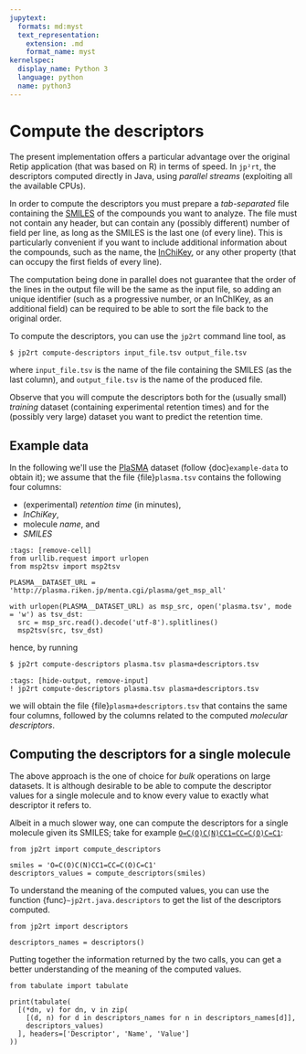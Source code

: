 ```yaml
---
jupytext:
  formats: md:myst
  text_representation:
    extension: .md
    format_name: myst
kernelspec:
  display_name: Python 3
  language: python
  name: python3
---
```


# Compute the descriptors

The present implementation offers a particular advantage over the original Retip
application (that was based on R) in terms of speed. In `jp²rt`, the descriptors
computed directly in Java, using *parallel streams* (exploiting all the
available CPUs).

In order to compute the descriptors you must prepare a *tab-separated* file
containing the
[SMILES](https://en.wikipedia.org/wiki/Simplified_molecular-input_line-entry_system)
of the compounds you want to analyze. The file must not contain any header, but
can contain any (possibly different) number of field per line, as long as the
SMILES is the last one (of every line). This is particularly convenient if you
want to include additional information about the compounds, such as the name,
the [InChiKey](https://en.wikipedia.org/wiki/International_Chemical_Identifier),
or any other property (that can occupy the first fields of every line). 

The computation being done in parallel does not guarantee that the order of the
lines in the output file will be the same as the input file, so adding an unique
identifier (such as a progressive number, or an InChIKey, as an additional
field) can be required to be able to sort the file back to the original order.

To compute the descriptors, you can use the `jp2rt` command line tool, as

```bash
$ jp2rt compute-descriptors input_file.tsv output_file.tsv
```

where `input_file.tsv` is the name of the file containing the SMILES (as the
last column), and `output_file.tsv` is the name of the produced file.

Observe that you will compute the descriptors both for the (usually small)
*training* dataset (containing experimental retention times) and for the
(possibly very large) dataset you want to predict the retention time.

## Example data

In the following we'll use the [PlaSMA](http://plasma.riken.jp/) dataset (follow
{doc}`example-data` to obtain it); we assume that the file {file}`plasma.tsv`
contains the following four columns:

* (experimental) *retention time* (in minutes),
* *InChiKey*,
* molecule *name*, and
* *SMILES*

```{code-cell} ipython3
:tags: [remove-cell]
from urllib.request import urlopen
from msp2tsv import msp2tsv

PLASMA__DATASET_URL = 'http://plasma.riken.jp/menta.cgi/plasma/get_msp_all'

with urlopen(PLASMA__DATASET_URL) as msp_src, open('plasma.tsv', mode = 'w') as tsv_dst:
  src = msp_src.read().decode('utf-8').splitlines()
  msp2tsv(src, tsv_dst)
```

hence, by running

```bash
$ jp2rt compute-descriptors plasma.tsv plasma+descriptors.tsv
```

```{code-cell} ipython3
:tags: [hide-output, remove-input]
! jp2rt compute-descriptors plasma.tsv plasma+descriptors.tsv
```

we will obtain the file {file}`plasma+descriptors.tsv` that contains the same
four columns, followed by the columns related to the computed *molecular
descriptors*.

## Computing the descriptors for a single molecule

The above approach is the one of choice for *bulk* operations on large datasets.
It is although desirable to be able to compute the descriptor values for a
single molecule and to know every value to exactly what descriptor it refers to.

Albeit in a much slower way, one can compute the descriptors for a single
molecule given its SMILES; take for example
[`O=C(O)C(N)CC1=CC=C(O)C=C1`](https://pubchem.ncbi.nlm.nih.gov/#query=O%3DC(O)C(N)CC1%3DCC%3DC(O)C%3DC1):

```{code-cell} ipython3
from jp2rt import compute_descriptors

smiles = 'O=C(O)C(N)CC1=CC=C(O)C=C1'
descriptors_values = compute_descriptors(smiles)
```

To understand the meaning of the computed values, you can use the function {func}`~jp2rt.java.descriptors` to get the list of the descriptors computed.

```{code-cell} ipython3
from jp2rt import descriptors

descriptors_names = descriptors()
```

Putting together the information returned by the two calls, you can get a better
understanding of the meaning of the computed values.

```{code-cell} ipython3
from tabulate import tabulate

print(tabulate(
  [(*dn, v) for dn, v in zip(
    [(d, n) for d in descriptors_names for n in descriptors_names[d]], 
    descriptors_values)
  ], headers=['Descriptor', 'Name', 'Value']
))
```